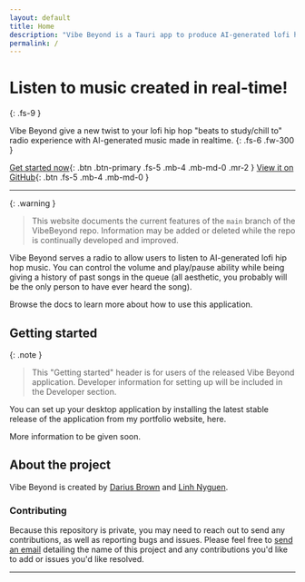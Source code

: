 ```yaml
---
layout: default
title: Home
description: "Vibe Beyond is a Tauri app to produce AI-generated lofi hip hop."
permalink: /
---
```


# Listen to music created in real-time!
{: .fs-9 }

Vibe Beyond give a new twist to your lofi hip hop "beats to study/chill to" radio experience with AI-generated music made in realtime.
{: .fs-6 .fw-300 }

[Get started now](#getting-started){: .btn .btn-primary .fs-5 .mb-4 .mb-md-0 .mr-2 }
[View it on GitHub][repo]{: .btn .fs-5 .mb-4 .mb-md-0 }

---

{: .warning }
> This website documents the current features of the `main` branch of the VibeBeyond repo. Information may be added or deleted while the repo is continually developed and improved.

Vibe Beyond serves a radio to allow users to listen to AI-generated lofi hip hop music. You can control the volume and play/pause ability while being giving a history of past songs in the queue (all aesthetic, you probably will be the only person to have ever heard the song).

Browse the docs to learn more about how to use this application.

## Getting started
{: .note }
> This "Getting started" header is for users of the released Vibe Beyond application. Developer information for setting up will be included in the Developer section.

You can set up your desktop application by installing the latest stable release of the application from my portfolio website, here. 

More information to be given soon.

## About the project
Vibe Beyond is created by [Darius Brown][portfolio] and [Linh Nyguen]().

### Contributing
Because this repository is private, you may need to reach out to send any contributions, as well as reporting bugs and issues. Please feel free to [send an email][email] detailing the name of this project and any contributions you'd like to add or issues you'd like resolved. 

----

[repo]: https://github.com/dariustb/VibeBeyond
[docs]: https://dariustb.github.io/VibeBeyond/

[portfolio]: https://dariusbrown.dev/
[email]: mailto:dariustb@tech-center.com